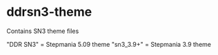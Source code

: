 # ddrsn3-theme
Contains SN3 theme files

"DDR SN3" = Stepmania 5.09 theme
"sn3_3.9+" = Stepmania 3.9 theme
